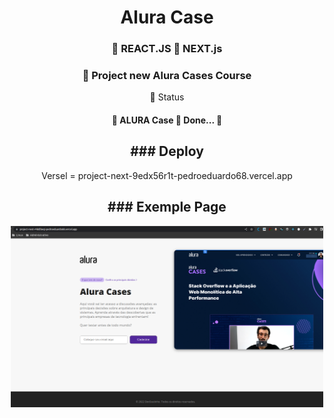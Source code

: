 <h1 align="center">Alura Case </h1>

<h3 align="center">
    🔗 REACT.JS 🔗 NEXT.js  
</h3>


<h3 align="center">
    🔗 Project new Alura Cases Course 
</h3>


<p align="center">🚀  Status</p>

<h4 align="center"> 
	🚧 ALURA Case 🚀 Done...  🚧

</h4>



<h2 align="center"> ### Deploy </h2> 
<p align="center">
 Versel = project-next-9edx56r1t-pedroeduardo68.vercel.app
</p>

<h2 align="center"> ### Exemple Page  </h2>
<p align="center">
  <img src="cases.png" width="500" title="Page Project">
</p>





